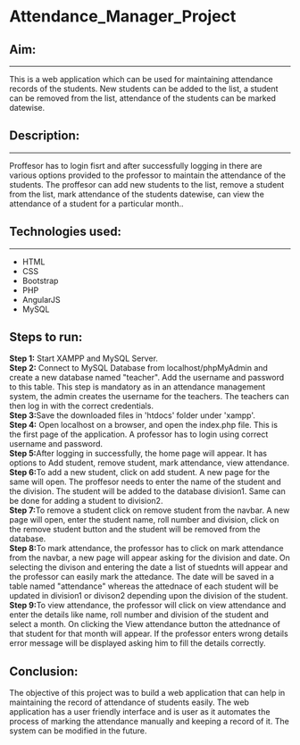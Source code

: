 # Attendance_Manager_Project
## Aim: 
--- 
This is a web application which can be used for maintaining attendance records of the students. New students can be added to the list, a student can be removed from the list, attendance of the students can be marked datewise.
## Description:
---
Proffesor has to login fisrt and after successfully logging in there are various options provided to the professor to maintain the attendance of the students. The proffesor can add new students to the list, remove a student from the list, mark attendance of the students datewise, can view the attendance of a student for a particular month..

## Technologies used:
---
- HTML
- CSS
- Bootstrap
- PHP
- AngularJS
- MySQL
## Steps to run: 

<b>Step 1:</b> Start XAMPP and MySQL Server.<br>
<b>Step 2:</b> Connect to MySQL Database from localhost/phpMyAdmin and create a new database named "teacher". Add the username and password to this table. This step is mandatory as in an attendance management system, the admin creates the username for the teachers. The teachers can then log in with the correct credentials.<br>
<b>Step 3:</b>Save the downloaded files in 'htdocs' folder under 'xampp'.<br>
<b>Step 4:</b> Open localhost on a browser, and open the index.php file. This is the first page of the application. A professor has to login using correct username and password.<br>
<b>Step 5:</b>After logging in successfully, the home page will appear. It has options to Add student, remove student, mark attendance, view attendance.<br>
<b>Step 6:</b>To add a new student, click on add student. A new page for the same will open. The proffesor needs to enter the name of the student and the division. The student will be added to the database division1. Same can be done for adding a student to division2.<br>
<b>Step 7:</b>To remove a student click on remove student from the navbar. A new page will open, enter the student name, roll number and division, click on the remove student button and the student will be removed from the database.<br>
<b>Step 8:</b>To mark attendance, the professor has to click on mark attendance from the navbar, a new page will appear asking for the division and date. On selecting the divison and entering the date a list of stuednts will appear and the professor can easily mark the attedance. The date will be saved in a table named "attendance" whereas the attednace of each student will be updated in division1 or divison2 depending upon the division of the student.<br>
<b>Step 9:</b>To view attendance, the professor will click on view attendance and enter the details like name, roll number and division of the student and select a month. On clicking the View attendance button the attednance of that student for that month will appear. If the professor enters wrong details error message will be displayed asking him to fill the details correctly.<br>

## Conclusion:
The objective of this project was to build a web application that can help in maintaining the record of attendance of students easily. The web application has a user friendly interface and is user as it automates the process of marking the attendance manually and keeping a record of it. The system can be modified in the future.
